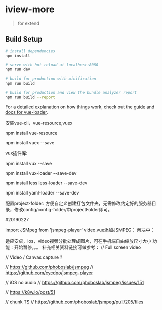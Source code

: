 # iview-more

> for extend

## Build Setup

``` bash
# install dependencies
npm install

# serve with hot reload at localhost:8080
npm run dev

# build for production with minification
npm run build

# build for production and view the bundle analyzer report
npm run build --report
```

For a detailed explanation on how things work, check out the [guide](http://vuejs-templates.github.io/webpack/) and [docs for vue-loader](http://vuejs.github.io/vue-loader).


安装vue-cli，vue-resource,vuex

npm install vue-resource 

npm install vuex --save

vux插件库:

npm install vux --save

npm install vux-loader --save-dev

npm install less less-loader --save-dev

npm install yaml-loader --save-dev

配置project-folder:
方便自定义创建打包文件夹，无需修改约定好的服务器目录，修改config/config-folder/中projectFolder即可。


#20190227


import JSMpeg from 'jsmpeg-player'
video.vue添加JSMPEG：
解决中：

适应安卓，ios，video视频分批处理成图片，可在手机端自由缩放尺寸大小
功能：开始暂停。。。
补充相关资料链接可做参考：
// Full screen video

// Video / Canvas capture ?

// https://github.com/phoboslab/jsmpeg
// https://github.com/cycdpo/jsmpeg-player

// iOS no audio
// https://github.com/phoboslab/jsmpeg/issues/151


// https://k8w.io/post/51 

// chunk TS
// https://github.com/phoboslab/jsmpeg/pull/205/files